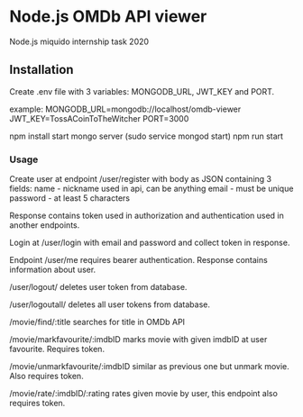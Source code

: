 # Node.js OMDb API viewer
Node.js miquido internship task 2020

## Installation
Create .env file with 3 variables: MONGODB_URL, JWT_KEY and PORT.

example: 
MONGODB_URL=mongodb://localhost/omdb-viewer
JWT_KEY=TossACoinToTheWitcher
PORT=3000

npm install
start mongo server (sudo service mongod start)
npm run start

### Usage

Create user at endpoint /user/register with body as JSON containing 3 fields:
name - nickname used in api, can be anything
email - must be unique
password - at least 5 characters

Response contains token used in authorization and authentication used in another endpoints.

Login at /user/login with email and password and collect token in response.

Endpoint /user/me requires bearer authentication. Response contains information about user.

/user/logout/ deletes user token from database.

/user/logoutall/ deletes all user tokens from database.

/movie/find/:title searches for title in OMDb API

/movie/markfavourite/:imdbID marks movie with given imdbID at user favourite. Requires token.

/movie/unmarkfavourite/:imdbID similar as previous one but unmark movie. Also requires token.

/movie/rate/:imdbID/:rating rates given movie by user, this endpoint also requires token.
